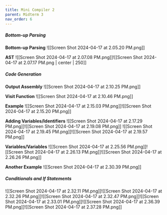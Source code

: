 ```yaml
---
title: Mini Compiler 2
parent: Midterm 3
nav_order: 6
---
```

##### Bottom-up Parsing
**Bottom-up Parsing**
![[Screen Shot 2024-04-17 at 2.05.20 PM.png]]

**AST**
![[Screen Shot 2024-04-17 at 2.07.08 PM.png]]![[Screen Shot 2024-04-17 at 2.07.17 PM.png | center | 250]]
##### Code Generation
**Output Assembly**
![[Screen Shot 2024-04-17 at 2.10.25 PM.png]]

**Visit Function**
![[Screen Shot 2024-04-17 at 2.10.46 PM.png]]

**Example**
![[Screen Shot 2024-04-17 at 2.15.03 PM.png]]![[Screen Shot 2024-04-17 at 2.15.20 PM.png]]

**Adding Variables/Identifiers**
![[Screen Shot 2024-04-17 at 2.17.29 PM.png]]![[Screen Shot 2024-04-17 at 2.19.08 PM.png]]
![[Screen Shot 2024-04-17 at 2.19.45 PM.png]]![[Screen Shot 2024-04-17 at 2.19.57 PM.png]]

**Variables/Variables**
![[Screen Shot 2024-04-17 at 2.25.56 PM.png]]![[Screen Shot 2024-04-17 at 2.26.13 PM.png]]![[Screen Shot 2024-04-17 at 2.26.26 PM.png]]

**Another Example**
![[Screen Shot 2024-04-17 at 2.30.39 PM.png]]
##### Conditionals and If Statements
![[Screen Shot 2024-04-17 at 2.32.11 PM.png]]![[Screen Shot 2024-04-17 at 2.32.26 PM.png]]![[Screen Shot 2024-04-17 at 2.32.47 PM.png]]![[Screen Shot 2024-04-17 at 2.33.01 PM.png]]![[Screen Shot 2024-04-17 at 2.36.39 PM.png]]![[Screen Shot 2024-04-17 at 2.37.28 PM.png]]